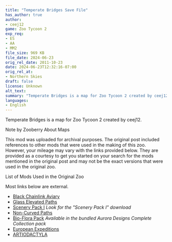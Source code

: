 ```yaml
---
title: "Temperate Bridges Save File"
has_author: true
author: 
- ceej12
game: Zoo Tycoon 2
exp_req: 
- ES
- AA
- MM2
file_size: 969 KB
file_date: 2024-06-23
orig_rel_date: 2011-10-23
date: 2024-06-23T12:32:16-07:00
orig_rel_at: 
- Northern Skies
draft: false
license: Unknown
alt_text: 
summary: "Temperate Bridges is a map for Zoo Tycoon 2 created by ceej12."
languages:
- English
---
```


Temperate Bridges is a map for Zoo Tycoon 2 created by ceej12.


Note by Zooberry About Maps 


This mod was uploaded for archival purposes. The original post included references to other mods that were used in the making of this zoo. However, your mileage may vary with the links provided below. They are provided as a courtesy to get you started on your search for the mods mentioned in the original post and may not be the exact versions that were used in the original zoo.


List of Mods Used in the Original Zoo


Most links below are external.

- [Black Chainlink Aviary](https://zt2downloadlibrary.fandom.com/wiki/Black_Chainlink_Aviary_(Zeta-Designs))
- [Glass Elevated Paths](https://sites.google.com/site/rubensophiedesigns/downloads/archived-downloads)
- [Scenery Pack I](https://sites.google.com/site/rubensophiedesigns/downloads/archived-downloads) *Look for the "Scenery Pack I" download*
- [Non-Curved Paths](https://zt2downloadlibrary.fandom.com/wiki/Non-curved_Paths_(Zeta-Designs))
- [Bio-Flora Pack](https://zt2downloadlibrary.fandom.com/wiki/Complete_Collection_(Aurora_Designs)#Packs_contained_in_Complete_Collection) *Available in the bundled Aurora Designs Complete Collection pack*
- [European Expeditions](https://www.zooberry.org/mods/zt2/expansive-packs/european-expeditions/)
- [ARTIODACTYLA](https://zt2downloadlibrary.fandom.com/wiki/Artiodactyla_(ZTABC))